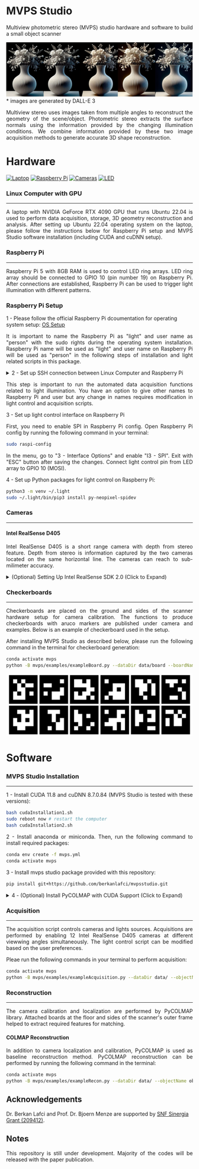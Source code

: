# MVPS Studio

<p align="justify"> Multiview photometric stereo (MVPS) studio hardware and software to build a small object scanner </p>

![flowers](docs/_img/flowers.png)
\* images are generated by DALL-E 3

<p align="justify"> Multiview stereo uses images taken from multiple angles to reconstruct the geometry of the scene/object. Photometric stereo extracts the surface normals using the information provided by the changing illumination conditions. We combine information provided by these two image acquisition methods to generate accurate 3D shape reconstruction. </p>

# Hardware
[![Laptop](https://img.shields.io/badge/Laptop-Link-blue)](https://www.digitec.ch/de/s1/product/lenovo-legion-pro-7-rtx-4090-16-intel-core-i9-13900hx-32-gb-2000-gb-ch-notebook-36343276)
[![Raspberry Pi](https://img.shields.io/badge/Raspberry_Pi-Link-pink)](https://www.digitec.ch/en/s1/product/raspberry-pi-new-raspberry-pi-5-8gb-development-boards-kits-38955607)
[![Cameras](https://img.shields.io/badge/Cameras-Link-yellow)](https://www.mouser.ch/ProductDetail/Intel/82635DSD405?qs=Znm5pLBrcAKRij2Y1eB7yg%3D%3D)
[![LED](https://img.shields.io/badge/LED_Array-Link-red)](https://www.bastelgarage.ch/dfrobot-neopixel-ring-24x-ws2812-rgb-led)

### Linux Computer with GPU
___

<p align="justify"> A laptop with NVIDIA GeForce RTX 4090 GPU that runs Ubuntu 22.04 is used to perform data acquisition, storage, 3D geometry reconstruction and analysis. After setting up Ubuntu 22.04 operating system on the laptop, please follow the instructions below for Raspberry Pi setup and MVPS Studio software installation (including CUDA and cuDNN setup). </p>

### Raspberry Pi
___

<p align="justify"> Raspberry Pi 5 with 8GB RAM is used to control LED ring arrays. LED ring array should be connected to GPIO 10 (pin number 19) on Raspberry Pi. After connections are established, Raspberry Pi can be used to trigger light illumination with different patterns. </p>

### Raspberry Pi Setup

1 - Please follow the official Raspberry Pi dcoumentation for operating system setup: [OS Setup](https://www.raspberrypi.com/documentation/computers/getting-started.html)

<p align="justify"> It is important to name the Raspberry Pi as "light" and user name as "person" with the sudo rights during the operating system installation. Raspberry Pi name will be used as "light" and user name on Raspberry Pi will be used as "person" in the following steps of installation and light related scripts in this package.</p>

<details><summary>2 - Set up SSH connection between Linux Computer and Raspberry Pi </summary>  

First, you need to connect Linux computer to Raspberry Pi with an ethernet cable. After physical connection with ethernet cable is established, you need to go to network connection settings in Linux Computer. In network connection settings for wired connection between Linux Computer and Raspberry Pi, under ipv4, you need to choose the option "shared to other computers". Then, you need to apply changes before closing the window.

Next step is to create, public ssh key in Linux Computer. Please run the following command:
```bash
mkdir ~/.ssh/
cd ~/.ssh/
ssh-keygen
```
While creating the ssh key, change the file name to "light". This should create a file called "light.pub" and "light" under the same directory.

Next step is to create a config file for ssh connection. Please run the following command in the terminal of Linux Computer.
```bash
nano ~/.ssh/config
```
After the config file is opened, please copy paste the text below inside the config file.
```bash
Host light
    HostName light.local
    User person
    IdentityFile ~/.ssh/light
```
Exit the file after saving.

Please copy the public ssh key available in "light.pub" file.

Now, you need to ssh into the Raspberry Pi:
```bash
ssh person@light.local
```

Run the following commands in Raspberry Pi after ssh connection is established:
```bash
mkdir .ssh/
cd .ssh/
nano authorized_keys
```
Paste the public key from Linux Computer (copied in previous step from "light.pub" file) inside the "authorized_keys" file and exit the file after saving.

</details>  

<p align="justify"> This step is important to run the automated data acquisition functions related to light illumination. You have an option to give other names to Raspberry Pi and user but any change in names requires modification in light control and acquisition scripts.</p>

3 - Set up light control interface on Raspberry Pi

<p align="justify"> First, you need to enable SPI in Raspberry Pi config. Open Raspberry Pi config by running the following command in your terminal: </p>  

```bash
sudo raspi-config
```

<p align="justify"> In the menu, go to "3 - Interface Options" and enable "I3 - SPI". Exit with "ESC" button after saving the changes. Connect light control pin from LED array to GPIO 10 (MOSI). </p>

4 - Set up Python packages for light control on Raspberry Pi:
```bash
python3 -m venv ~/.light
sudo ~/.light/bin/pip3 install py-neopixel-spidev
```

### Cameras
___
#### Intel RealSense D405

<p align="justify"> Intel RealSense D405 is a short range camera with depth from stereo feature. Depth from stereo is information captured by the two cameras located on the same horizontal line. The cameras can reach to sub-milimeter accuracy. </p>

<details>
<summary>(Optional) Setting Up Intel RealSense SDK 2.0 (Click to Expand)</summary>

<p align="justify"> Intel RealSense provides a SDK to control camera features and visualize the captures. Please follow the link below, if you want to setup and use Intel RealSense SDK (not required to run the scripts provided in this package). MVPS Studio uses 'pyrealsense' to control cameras and to perform acquisitions. 'pyrealsense' package is already included in the installation of MVPS Studio. There is no need to install 'pyrealsense' here. </p>

Intel RealSense SDK Setup: https://dev.intelrealsense.com/docs/compiling-librealsense-for-linux-ubuntu-guide  

</details>

### Checkerboards
___
<p align="justify"> Checkerboards are placed on the ground and sides of the scanner hardware setup for camera calibration. The functions to produce checkerboards with aruco markers are published under camera and examples. Below is an example of checkerboard used in the setup.</p>

<p align="justify"> After installing MVPS Studio as described below, please run the following command in the terminal for checkerboard generation:</p>

```bash
conda activate mvps
python -B mvps/examples/exampleBoard.py --dataDir data/board --boardName checkerboard
```

![checkerboard](docs/_img/checkerboard.png)

# Software

### MVPS Studio Installation
___
<p align="justify"> 1 - Install CUDA 11.8 and cuDNN 8.7.0.84 (MVPS Studio is tested with these versions):</p>

```bash
bash cudaInstallation1.sh
sudo reboot now # restart the computer
bash cudaInstallation2.sh
```

<p align="justify"> 2 - Install anaconda or miniconda. Then, run the following command to install required packages:</p>

```bash
conda env create -f mvps.yml
conda activate mvps
```

<p align="justify"> 3 - Install mvps studio package provided with this repository:</p>

```bash
pip install git+https://github.com/berkanlafci/mvpsstudio.git
```

<details><summary> 4 - (Optional) Install PyCOLMAP with CUDA Support (Click to Expand)</summary>  
 
<p align="justify"> You need to build PyCOLMAP from source for CUDA support. If you do not want to enable CUDA support for PyCOLMAP or you do not have a GPU with CUDA support, the conda environment in step 1 already includes PyCOLMAP for CPU. So, you do not need to install PyCOLMAP again and you can skip this step. Please note that, dense reconstruction from PyCOLMAP will not work without the CUDA support. </p>

To install PyCOLMAP with CUDA support, please follow the instructions [here](https://github.com/colmap/colmap/tree/main/pycolmap).
</details>

### Acquisition
___

<p align="justify"> The acquisition script controls cameras and lights sources. Acquisitions are performed by enabling 12 Intel RealSense D405 cameras at different viewwing angles simultaneously. The light control script can be modified based on the user preferences. </p>

<p align="justify"> Pleae run the following commands in your terminal to perform acquisition: </p> 

```bash
conda activate mvps
python -B mvps/examples/exampleAcquisition.py --dataDir data/ --objectName object
```

### Reconstruction
___
<p align="justify"> The camera calibration and localization are performed by PyCOLMAP library. Attached boards at the floor and sides of the scanner's outer frame helped to extract required features for matching. </p>

#### COLMAP Reconstruction

<p align="justify"> In addition to camera localization and calibration, PyCOLMAP is used as baseline reconstruction method. PyCOLMAP reconstruction can be performed by running the following command in the terminal: </p>

```bash
conda activate mvps
python -B mvps/examples/exampleRecon.py --dataDir data/ --objectName object
```

## Acknowledgements

Dr. Berkan Lafci and Prof. Dr. Bjoern Menze are supported by [SNF Sinergia Grant (209412)](https://data.snf.ch/grants/grant/209412).

## Notes

<p align="justify"> This repository is still under development. Majority of the codes will be released with the paper publication. </p>
